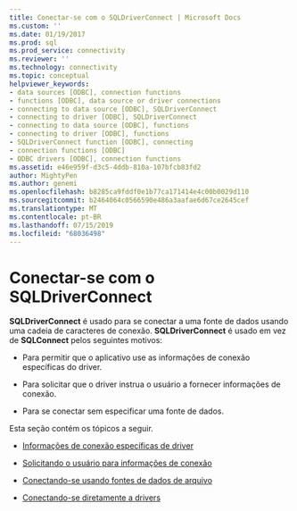 ```yaml
---
title: Conectar-se com o SQLDriverConnect | Microsoft Docs
ms.custom: ''
ms.date: 01/19/2017
ms.prod: sql
ms.prod_service: connectivity
ms.reviewer: ''
ms.technology: connectivity
ms.topic: conceptual
helpviewer_keywords:
- data sources [ODBC], connection functions
- functions [ODBC], data source or driver connections
- connecting to data source [ODBC], SQLDriverConnect
- connecting to driver [ODBC], SQLDriverConnect
- connecting to data source [ODBC], functions
- connecting to driver [ODBC], functions
- SQLDriverConnect function [ODBC], connecting
- connection functions [ODBC]
- ODBC drivers [ODBC], connection functions
ms.assetid: e46e959f-d3c5-4ddb-810a-107bfcb83fd2
author: MightyPen
ms.author: genemi
ms.openlocfilehash: b8285ca9fddf0e1b77ca171414e4c00b0029d110
ms.sourcegitcommit: b2464064c0566590e486a3aafae6d67ce2645cef
ms.translationtype: MT
ms.contentlocale: pt-BR
ms.lasthandoff: 07/15/2019
ms.locfileid: "68036498"
---
```

# <a name="connecting-with-sqldriverconnect"></a>Conectar-se com o SQLDriverConnect
**SQLDriverConnect** é usado para se conectar a uma fonte de dados usando uma cadeia de caracteres de conexão. **SQLDriverConnect** é usado em vez de **SQLConnect** pelos seguintes motivos:  
  
-   Para permitir que o aplicativo use as informações de conexão específicas do driver.  
  
-   Para solicitar que o driver instrua o usuário a fornecer informações de conexão.  
  
-   Para se conectar sem especificar uma fonte de dados.  
  
 Esta seção contém os tópicos a seguir.  
  
-   [Informações de conexão específicas de driver](../../../odbc/reference/develop-app/driver-specific-connection-information.md)  
  
-   [Solicitando o usuário para informações de conexão](../../../odbc/reference/develop-app/prompting-the-user-for-connection-information.md)  
  
-   [Conectando-se usando fontes de dados de arquivo](../../../odbc/reference/develop-app/connecting-using-file-data-sources.md)  
  
-   [Conectando-se diretamente a drivers](../../../odbc/reference/develop-app/connecting-directly-to-drivers.md)
